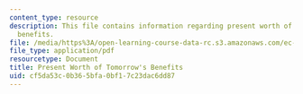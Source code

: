 ```yaml
---
content_type: resource
description: This file contains information regarding present worth of tomorrow's
  benefits.
file: /media/https%3A/open-learning-course-data-rc.s3.amazonaws.com/ec-s07-photovoltaic-solar-energy-systems-fall-2004/cf5da53c0b365bfa0bf17c23dac6dd87_MITEC_S07F04_2_Benefits.pdf
file_type: application/pdf
resourcetype: Document
title: Present Worth of Tomorrow's Benefits
uid: cf5da53c-0b36-5bfa-0bf1-7c23dac6dd87
---
```

